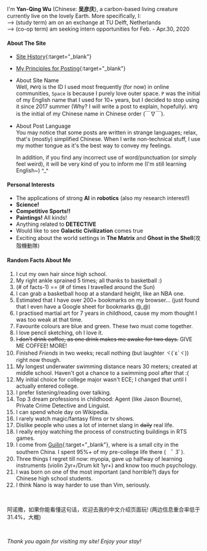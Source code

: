 I'm **Yan-Qing Wu** (Chinese: **吴彦庆**), a carbon-based living creature currently live on the lovely Earth.
More specifically, I:  
--> (study term) am on an exchange at TU Delft, Netherlands  
--> (co-op term) am seeking intern opportunities for Feb. - Apr.30, 2020

#### About The Site
- [Site History][site_log]{:target="_blank"}
- [My Principles for Posting][post_rule]{:target="_blank"}
- About Site Name  
    Well, `PWYQ` is the ID I used most frequently (for now) in online communities, `Space` is because I purely love outer space.
    `P` was the initial of my English name that I used for 10+ years, but I decided to stop using it since 2017 summer
    (Why? I will write a post to explain, hopefully).
    `WYQ` is the initial of my Chinese name in Chinese order (￣∇￣).
- About Post Language  
    You may notice that some posts are written in strange languages; relax, that's (mostly) simplified Chinese.
    When I write non-technical stuff, I use my mother tongue as it's the best way to convey my feelings.
    
    In addition, if you find any incorrect use of word/punctuation (or simply feel weird), it will be very kind of you to inform me (I'm still learning English~) ^_^

#### Personal Interests
- The applications of strong **AI** in **robotics** (also my research interest!)
- **Science!**
- **Competitive Sports!!**
- **Paintings!** All kinds!
- Anything related to **DETECTIVE**
- Would like to see **Galactic Civilization** comes true
- Exciting about the world settings in **The Matrix** and **Ghost in the Shell**(攻殻機動隊)

#### Random Facts About Me
1. I cut my own hair since high school.
2. My right ankle sprained 5 times; all thanks to basketball :)
14. (# of facts-1) == (# of times I travelled around the Sun)
3. I can grab a basketball hoop at a standard height, like an NBA one.
21. Estimated that I have over 200+ bookmarks on my browser... (just found that I even have a Google sheet for bookmarks @_@)
5. I practised martial art for 7 years in childhood, cause my mom thought I was too weak at that time.
4. Favourite colours are blue and green. These two must come together.
6. I love pencil sketching, oh I love it.
7. ~~I don't drink coffee, as one drink makes me awake for two days.~~ GIVE ME COFFEE! MORE!
8. Finished *Friends* in two weeks; recall nothing (but laughter ヾ(´ε`ヾ)) right now though.
9. My longest underwater swimming distance nears 30 meters; created at middle school. Haven't got a chance to a swimming pool after that :(
10. My initial choice for college major wasn't ECE; I changed that until I actually entered college.
11. I prefer listening/reading over talking.
12. Top 3 dream professions in childhood: Agent (like Jason Bourne), Private Crime Detective and Linguist.
13. I can spend whole day on Wikipedia.
15. I rarely watch magic/fantasy films or tv shows.
16. Dislike people who uses a lot of internet slang in ~~daily~~ real life.
17. I really enjoy watching the process of constructing buildings in RTS games.
18. I come from [Guilin][1]{:target="_blank"}, where is a small city in the southern China. I spent 95%+ of my pre-college life there (　ﾟ 3ﾟ).
20. Three things I regret till now: myopia, gave up halfway of learning instruments (violin 2yr+/Drum kit 1yr+) and know too much psychology.
19. I was born on one of the most important (and horrible?) days for Chinese high school students.
22. I think Nano is way harder to use than Vim, seriously.

<br>

阿诺撒，如果你能看懂这句话，欢迎去我的中文介绍页面玩! (两边信息重合率低于31.4%，大概)

<br>

*Thank you again for visiting my site! Enjoy your stay!*

[1]: https://en.wikipedia.org/wiki/Guilin

[site_log]: /blog/sitelog
[post_rule]: /blog/postrules
